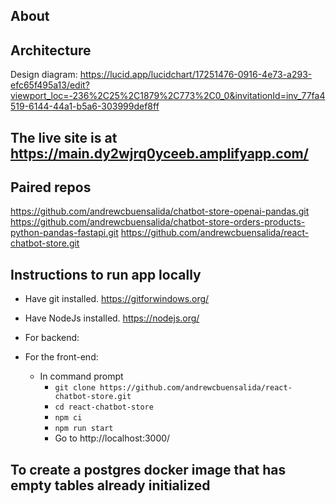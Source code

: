 ## About

## Architecture
Design diagram: https://lucid.app/lucidchart/17251476-0916-4e73-a293-efc65f495a13/edit?viewport_loc=-236%2C25%2C1879%2C773%2C0_0&invitationId=inv_77fa4519-6144-44a1-b5a6-303999def8ff

## The live site is at https://main.dy2wjrq0yceeb.amplifyapp.com/


## Paired repos
https://github.com/andrewcbuensalida/chatbot-store-openai-pandas.git
https://github.com/andrewcbuensalida/chatbot-store-orders-products-python-pandas-fastapi.git
https://github.com/andrewcbuensalida/react-chatbot-store.git

## Instructions to run app locally

- Have git installed. https://gitforwindows.org/
- Have NodeJs installed. https://nodejs.org/
- For backend:


- For the front-end:
  - In command prompt
    - `git clone https://github.com/andrewcbuensalida/react-chatbot-store.git`
    - `cd react-chatbot-store`
    - `npm ci`
    - `npm run start`
    - Go to http://localhost:3000/

## To create a postgres docker image that has empty tables already initialized
